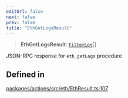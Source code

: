 ```yaml
---
editUrl: false
next: false
prev: false
title: "EthGetLogsResult"
---
```


> **EthGetLogsResult**: [`FilterLog`](/reference/tevm/actions/type-aliases/filterlog/)[]

JSON-RPC response for `eth_getLogs` procedure

## Defined in

[packages/actions/src/eth/EthResult.ts:107](https://github.com/evmts/tevm-monorepo/blob/main/packages/actions/src/eth/EthResult.ts#L107)
